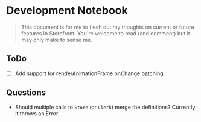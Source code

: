 # Development Notebook

> This document is for me to flesh out my thoughts on current or future features in Storefront. You're welcome to read (and comment) but it may only make to sense me.


## ToDo

- [ ] Add support for renderAnimationFrame onChange batching


## Questions

- Should multiple calls to `Store` (or `Clerk`) merge the definitions? Currently it throws an Error.

